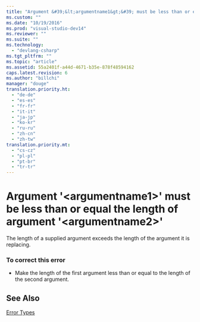 ```yaml
---
title: "Argument &#39;&lt;argumentname1&gt;&#39; must be less than or equal the length of argument &#39;&lt;argumentname2&gt;&#39; | testtitle"
ms.custom: ""
ms.date: "10/19/2016"
ms.prod: "visual-studio-dev14"
ms.reviewer: ""
ms.suite: ""
ms.technology: 
  - "devlang-csharp"
ms.tgt_pltfrm: ""
ms.topic: "article"
ms.assetid: 55a2401f-a44d-4671-b35e-878f48594162
caps.latest.revision: 6
ms.author: "billchi"
manager: "douge"
translation.priority.ht: 
  - "de-de"
  - "es-es"
  - "fr-fr"
  - "it-it"
  - "ja-jp"
  - "ko-kr"
  - "ru-ru"
  - "zh-cn"
  - "zh-tw"
translation.priority.mt: 
  - "cs-cz"
  - "pl-pl"
  - "pt-br"
  - "tr-tr"
---
```

# Argument &#39;&lt;argumentname1&gt;&#39; must be less than or equal the length of argument &#39;&lt;argumentname2&gt;&#39;
The length of a supplied argument exceeds the length of the argument it is replacing.  
  
### To correct this error  
  
-   Make the length of the first argument less than or equal to the length of the second argument.  
  
## See Also  
 [Error Types](../Topic/Error%20Types%20\(Visual%20Basic\).md)